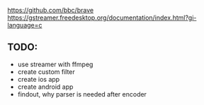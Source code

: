 https://github.com/bbc/brave
https://gstreamer.freedesktop.org/documentation/index.html?gi-language=c
## TODO: 
* use streamer with ffmpeg
* create custom filter
* create ios app
* create android app
* findout, why parser is needed after encoder


